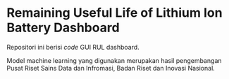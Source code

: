 # Remaining Useful Life of Lithium Ion Battery Dashboard

Repositori ini berisi *code* GUI RUL dashboard.

Model machine learning yang digunakan merupakan hasil pengembangan Pusat Riset Sains Data dan Infromasi, Badan Riset dan Inovasi Nasional.
